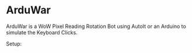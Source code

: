 # ArduWar

ArduWar is a WoW Pixel Reading Rotation Bot using AutoIt or an Arduino to simulate the Keyboard Clicks.

Setup:
